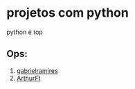 # projetos com python

python é top

## Ops:

1. [gabrielramires](https://github.com/gabrielramires)
2. [ArthurFt](https://github.com/ArthurFt)

